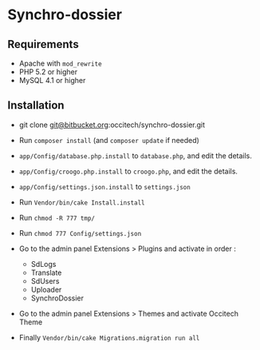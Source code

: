 # Synchro-dossier

## Requirements
  * Apache with `mod_rewrite`
  * PHP 5.2 or higher
  * MySQL 4.1 or higher

## Installation
  * git clone git@bitbucket.org:occitech/synchro-dossier.git
  * Run `composer install` (and `composer update` if needed)

  * `app/Config/database.php.install` to `database.php`, and edit the details.
  * `app/Config/croogo.php.install` to `croogo.php`, and edit the details.
  * `app/Config/settings.json.install` to `settings.json`

  * Run `Vendor/bin/cake Install.install`
  * Run `chmod -R 777 tmp/`
  * Run `chmod 777 Config/settings.json`

  * Go to the admin panel Extensions > Plugins and activate in order :
    * SdLogs
    * Translate
    * SdUsers
    * Uploader
    * SynchroDossier

  * Go to the admin panel Extensions > Themes and activate Occitech Theme

  * Finally `Vendor/bin/cake Migrations.migration run all`
